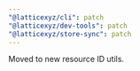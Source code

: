 ```yaml
---
"@latticexyz/cli": patch
"@latticexyz/dev-tools": patch
"@latticexyz/store-sync": patch
---
```


Moved to new resource ID utils.
